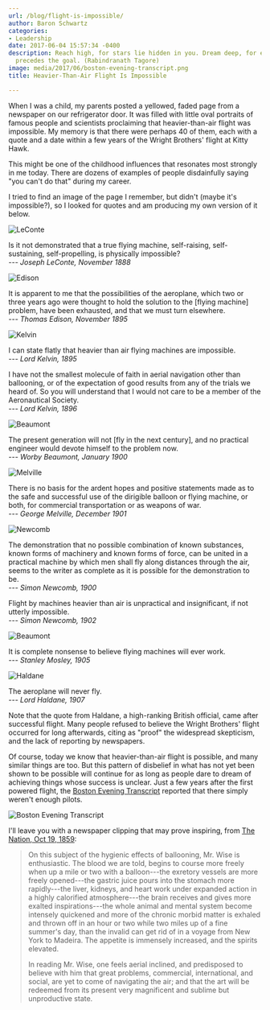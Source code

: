 ```yaml
---
url: /blog/flight-is-impossible/
author: Baron Schwartz
categories:
- Leadership
date: 2017-06-04 15:57:34 -0400
description: Reach high, for stars lie hidden in you. Dream deep, for every dream
  precedes the goal. (Rabindranath Tagore)
image: media/2017/06/boston-evening-transcript.png
title: Heavier-Than-Air Flight Is Impossible

---
```

When I was a child, my parents posted a yellowed, faded page from a newspaper on our refrigerator
door. It was filled with little oval portraits of famous people and scientists
proclaiming that heavier-than-air flight was impossible. My memory is that there
were perhaps 40 of them, each with a quote and a date within a few years of the
Wright Brothers' flight at Kitty Hawk.

This might be one of the childhood influences that resonates most strongly in me
today. There are dozens of examples of people disdainfully saying "you can't do
that" during my career.

I tried to find an image of the page I remember, but didn't (maybe it's
impossible?), so I looked for quotes and am producing my own version of it
below.

<!--more-->

![LeConte](/media/2017/06/leconte.png)

Is it not demonstrated that a true flying machine, self-raising, self-sustaining, self-propelling, is physically impossible?
<br>_--- Joseph LeConte, November 1888_

![Edison](/media/2017/06/edison.png)

It is apparent to me that the possibilities of the aeroplane, which two or three years ago were thought to hold the solution to the [flying machine] problem, have been exhausted, and that we must turn elsewhere.
<br>_--- Thomas Edison, November 1895_

![Kelvin](/media/2017/06/kelvin.png)

I can state flatly that heavier than air flying machines are impossible.
<br>_--- Lord Kelvin, 1895_

I have not the smallest molecule of faith in aerial navigation other than ballooning, or of the expectation of good results from any of the trials we heard of. So you will understand that I would not care to be a member of the Aeronautical Society.
<br>_--- Lord Kelvin, 1896_

![Beaumont](/media/2017/06/anon.png)

The present generation will not [fly in the next century], and no practical engineer would devote himself to the problem now.
<br>_--- Worby Beaumont, January 1900_

![Melville](/media/2017/06/melville.png)

There is no basis for the ardent hopes and positive statements made as to the safe and successful use of the dirigible balloon or flying machine, or both, for commercial transportation or as weapons of war.
<br>_--- George Melville, December 1901_

![Newcomb](/media/2017/06/newcomb.png)

The demonstration that no possible combination of known substances, known forms of machinery and known forms of force, can be united in a practical machine by which men shall fly along distances through the air, seems to the writer as complete as it is possible for the demonstration to be. <br>_--- Simon Newcomb, 1900_

Flight by machines heavier than air is unpractical and insignificant, if not utterly impossible.
<br>_--- Simon Newcomb, 1902_

![Beaumont](/media/2017/06/anon.png)

It is complete nonsense to believe flying machines will ever work.
<br>_--- Stanley Mosley, 1905_

![Haldane](/media/2017/06/haldane.png)

The aeroplane will never fly.
<br>_--- Lord Haldane, 1907_

Note that the quote from Haldane, a high-ranking British official, came after successful flight. Many people refused to believe the Wright Brothers' flight occurred for long afterwards, citing as "proof" the widespread skepticism, and the lack of reporting by newspapers.

Of course, today we know that heavier-than-air flight is
possible, and many similar things are too. But this pattern of disbelief in what has not yet been shown to be possible will continue for as
long as people dare to dream of achieving things whose success is unclear.
Just a few years after the first powered flight, the [Boston Evening Transcript](https://news.google.com/newspapers?nid=2249&dat=19091002&id=4pU-AAAAIBAJ&pg=770) reported that there simply weren't enough pilots.

![Boston Evening Transcript](/media/2017/06/boston-evening-transcript.png)

I'll leave you with a newspaper clipping that may prove inspiring, from 
[The Nation, Oct 19, 1859](https://news.google.com/newspapers?nid=437&dat=18591019&id=Y80GAAAAIBAJ&sjid=3BYDAAAAIBAJ&pg=4971,2644037):

> On this subject of the hygienic effects of ballooning, Mr. Wise is
> enthusiastic. The blood we are told, begins to course more freely when up a
> mile or two with a balloon---the exretory vessels are more freely opened---the
> gastric juice pours into the stomach more rapidly---the liver, kidneys, and
> heart work under expanded action in a highly calorified atmosphere---the brain
> receives and gives more exalted inspirations---the whole animal and mental
> system become intensely quickened and more of the chronic morbid matter is
> exhaled and thrown off in an hour or two while two miles up of a fine summer's
> day, than the invalid can get rid of in a voyage from New York to Madeira. The
> appetite is immensely increased, and the spirits elevated.
>
> In reading Mr. Wise, one feels aerial inclined, and predisposed to believe
> with him that great problems, commercial, international, and social, are yet
> to come of navigating the air; and that the art will be redeemed from its
> present very magnificent and sublime but unproductive state.
